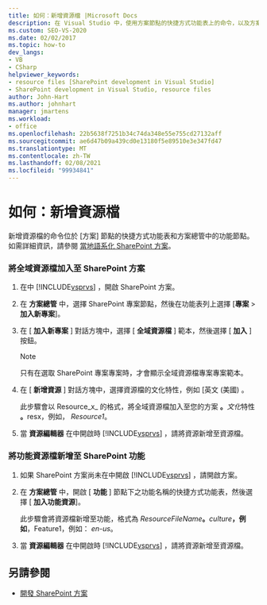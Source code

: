 ```yaml
---
title: 如何：新增資源檔 |Microsoft Docs
description: 在 Visual Studio 中，使用方案節點的快捷方式功能表上的命令，以及方案總管中的功能節點，來新增資源檔。
ms.custom: SEO-VS-2020
ms.date: 02/02/2017
ms.topic: how-to
dev_langs:
- VB
- CSharp
helpviewer_keywords:
- resource files [SharePoint development in Visual Studio]
- SharePoint development in Visual Studio, resource files
author: John-Hart
ms.author: johnhart
manager: jmartens
ms.workload:
- office
ms.openlocfilehash: 22b5638f7251b34c74da348e55e755cd27132aff
ms.sourcegitcommit: ae6d47b09a439cd0e13180f5e89510e3e347fd47
ms.translationtype: MT
ms.contentlocale: zh-TW
ms.lasthandoff: 02/08/2021
ms.locfileid: "99934841"
---
```

# <a name="how-to-add-a-resource-file"></a>如何：新增資源檔
  新增資源檔的命令位於 [方案] 節點的快捷方式功能表和方案總管中的功能節點。 如需詳細資訊，請參閱 [當地語系化 SharePoint 方案](../sharepoint/localizing-sharepoint-solutions.md)。

### <a name="to-add-a-global-resource-file-to-a-sharepoint-solution"></a>將全域資源檔加入至 SharePoint 方案

1. 在中 [!INCLUDE[vsprvs](../sharepoint/includes/vsprvs-md.md)] ，開啟 SharePoint 方案。

2. 在 **方案總管** 中，選擇 SharePoint 專案節點，然後在功能表列上選擇 [**專案**  >  **加入新專案**]。

3. 在 [ **加入新專案** ] 對話方塊中，選擇 [ **全域資源檔** ] 範本，然後選擇 [ **加入** ] 按鈕。

   > [!NOTE]
   > 只有在選取 SharePoint 專案專案時，才會顯示全域資源檔專案專案範本。

4. 在 [ **新增資源** ] 對話方塊中，選擇資源檔的文化特性，例如 [英文 (美國) 。

    此步驟會以 Resource_x_ 的格式，將全域資源檔加入至您的方案 **。**<em>文化</em>特性 <strong>。</strong>resx，例如， *Resource1*。

5. 當 **資源編輯器** 在中開啟時 [!INCLUDE[vsprvs](../sharepoint/includes/vsprvs-md.md)] ，請將資源新增至資源檔。

### <a name="to-add-a-feature-resource-file-to-a-sharepoint-feature"></a>將功能資源檔新增至 SharePoint 功能

1. 如果 SharePoint 方案尚未在中開啟 [!INCLUDE[vsprvs](../sharepoint/includes/vsprvs-md.md)] ，請開啟方案。

2. 在 **方案總管** 中，開啟 [ **功能** ] 節點下之功能名稱的快捷方式功能表，然後選擇 [ **加入功能資源**]。

     此步驟會將資源檔新增至功能，格式為 _ResourceFileName_**。**_culture_**，例如**，Feature1，例如： *en-us*。

3. 當 **資源編輯器** 在中開啟時 [!INCLUDE[vsprvs](../sharepoint/includes/vsprvs-md.md)] ，請將資源新增至資源檔。

## <a name="see-also"></a>另請參閱
- [開發 SharePoint 方案](../sharepoint/developing-sharepoint-solutions.md)
